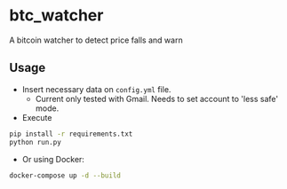 # btc_watcher
A bitcoin watcher to detect price falls and warn


## Usage

- Insert necessary data on `config.yml` file. 
    - Current only tested with Gmail. Needs to set account to 'less safe' mode.
- Execute
```bash
pip install -r requirements.txt
python run.py
```

- Or using Docker:
```bash
docker-compose up -d --build
```